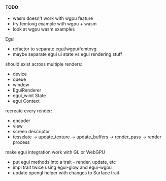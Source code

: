 #### TODO
- wasm doesn't work with wgpu feature
- try femtovg example with wgpu + wasm
- look at wgpu wasm examples

Egui
- refactor to separate egui/wgpu/femtovg
- maybe separate egui ui state vs egui rendering stuff

should exist across multiple renders:
- device
- queue
- window
- EguiRenderer
- egui_winit State
- egui Context

recreate every render:
- encoder
- view
- screen descriptor
- tesselate -> update_texture -> update_buffers -> render_pass -> render process

make egui integration work with GL or WebGPU
- put egui methods into a trait - render, update, etc
- impl trait twice using egui-glow and egui-wgpu
- update opengl helper with changes to Surface trait
